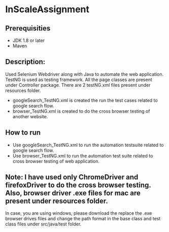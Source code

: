 # InScaleAssignment

## Prerequisities
 - JDK 1.8 or later
 - Maven

## Description:
Used Selenium Webdriver along with Java to automate the web application. TestNG is used as testing framework.
All the page classes are present under Controller package.
There are 2 testNG.xml files present under resources folder.
 - googleSearch_TestNG.xml is created the run the test cases related to google search flow.
 - browser_TestNG.xml is created to do the cross browser testing of another website.

## How to run

- Use googleSearch_TestNG.xml to run the automation testsuite related to google search flow.
- Use browser_TestNG.xml to run the automation test suite related to cross browser testing of web application.

## Note: I have used only ChromeDriver and firefoxDriver to do the cross browser testing. Also, browser driver .exe files for mac are present under resources folder.
In case, you are using windows, please download the replace the .exe browser drives files and change the path format in the base class and test class files under src/java/test folder.

